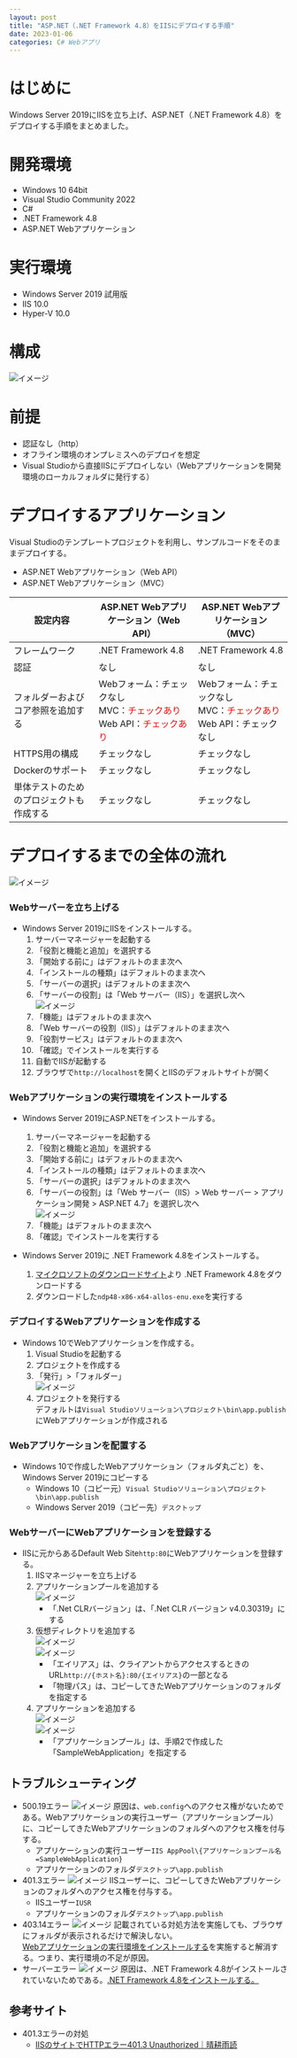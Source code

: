 ```yaml
---
layout: post
title: "ASP.NET（.NET Framework 4.8）をIISにデプロイする手順"
date: 2023-01-06
categories: C# Webアプリ
---
```

# はじめに
Windows Server 2019にIISを立ち上げ、ASP.NET（.NET Framework 4.8）をデプロイする手順をまとめました。

# 開発環境
+ Windows 10 64bit
+ Visual Studio Community 2022
+ C#
+ .NET Framework 4.8
+ ASP.NET Webアプリケーション

# 実行環境
+ Windows Server 2019 試用版
+ IIS 10.0
+ Hyper-V 10.0

# 構成
![イメージ](/blog/assets/img/デプロイ構成図.png)

# 前提
+ 認証なし（http）
+ オフライン環境のオンプレミスへのデプロイを想定
+ Visual Studioから直接IISにデプロイしない（Webアプリケーションを開発環境のローカルフォルダに発行する）

# デプロイするアプリケーション
Visual Studioのテンプレートプロジェクトを利用し、サンプルコードをそのままデプロイする。
+ ASP.NET Webアプリケーション（Web API）
+ ASP.NET Webアプリケーション（MVC）

| 設定内容 | ASP.NET Webアプリケーション（Web API） | ASP.NET Webアプリケーション（MVC） |
| --- | --- | --- |
| フレームワーク | .NET Framework 4.8 | .NET Framework 4.8 |
| 認証 | なし | なし |
| フォルダーおよびコア参照を追加する | Webフォーム：チェックなし<br>MVC：<span style="color: red">チェックあり</span><br>Web API：<span style="color: red">チェックあり</span><br> | Webフォーム：チェックなし<br>MVC：<span style="color: red">チェックあり</span><br>Web API：チェックなし<br> |
| HTTPS用の構成 | チェックなし | チェックなし |
| Dockerのサポート | チェックなし | チェックなし |
| 単体テストのためのプロジェクトも作成する | チェックなし | チェックなし |

# デプロイするまでの全体の流れ
![イメージ](/blog/assets/img/デプロイするまでの全体の流れ.png)

### Webサーバーを立ち上げる
+ Windows Server 2019にIISをインストールする。
  1. サーバーマネージャーを起動する
  1. 「役割と機能と追加」を選択する
  1. 「開始する前に」はデフォルトのまま次へ
  1. 「インストールの種類」はデフォルトのまま次へ
  1. 「サーバーの選択」はデフォルトのまま次へ
  1. 「サーバーの役割」は「Web サーバー（IIS）」を選択し次へ
    <br>![イメージ](/blog/assets/img/Webサーバー.png)
  1. 「機能」はデフォルトのまま次へ
  1. 「Web サーバーの役割（IIS）」はデフォルトのまま次へ
  1. 「役割サービス」はデフォルトのまま次へ
  1. 「確認」でインストールを実行する
  1. 自動でIISが起動する
  1. ブラウザで`http://localhost`を開くとIISのデフォルトサイトが開く

### Webアプリケーションの実行環境をインストールする
+ Windows Server 2019にASP.NETをインストールする。
  1. サーバーマネージャーを起動する
  1. 「役割と機能と追加」を選択する
  1. 「開始する前に」はデフォルトのまま次へ
  1. 「インストールの種類」はデフォルトのまま次へ
  1. 「サーバーの選択」はデフォルトのまま次へ
  1. 「サーバーの役割」は「Web サーバー（IIS）> Web サーバー > アプリケーション開発 > ASP.NET 4.7」を選択し次へ
      <br>![イメージ](/blog/assets/img/ASPNET4.7のインストール.png)
  1. 「機能」はデフォルトのまま次へ
  1. 「確認」でインストールを実行する

+ Windows Server 2019に .NET Framework 4.8をインストールする。
  1. [マイクロソフトのダウンロードサイト](https://go.microsoft.com/fwlink/?linkid=2088631)より .NET Framework 4.8をダウンロードする
  1. ダウンロードした`ndp48-x86-x64-allos-enu.exe`を実行する

### デプロイするWebアプリケーションを作成する
+ Windows 10でWebアプリケーションを作成する。
  1. Visual Studioを起動する
  1. プロジェクトを作成する
  1. 「発行」>「フォルダー」
    <br>![イメージ](/blog/assets/img/プロジェクト発行.png)
  1. プロジェクトを発行する
    <br>デフォルトは`Visual Studioソリューション\プロジェクト\bin\app.publish`にWebアプリケーションが作成される

### Webアプリケーションを配置する
+ Windows 10で作成したWebアプリケーション（フォルダ丸ごと）を、Windows Server 2019にコピーする
  + Windows 10（コピー元）`Visual Studioソリューション\プロジェクト\bin\app.publish`
  + Windows Server 2019（コピー先）`デスクトップ`

### WebサーバーにWebアプリケーションを登録する
+ IISに元からあるDefault Web Site`http:80`にWebアプリケーションを登録する。
  1. IISマネージャーを立ち上げる
  1. アプリケーションプールを追加する
    <br>![イメージ](/blog/assets/img/アプリケーションプールの追加_asp_net.png)
     + 「.Net CLRバージョン」は、「.Net CLR バージョン v4.0.30319」にする
  1. 仮想ディレクトリを追加する
    <br>![イメージ](/blog/assets/img/仮想ディレクトリの追加.png)
    <br>![イメージ](/blog/assets/img/仮想ディレクトリの設定_asp_net.png)
     + 「エイリアス」は、クライアントからアクセスするときのURL`http://{ホスト名}:80/{エイリアス}`の一部となる
     + 「物理パス」は、コピーしてきたWebアプリケーションのフォルダを指定する
  1. アプリケーションを追加する
    <br>![イメージ](/blog/assets/img/アプリケーションへの変換.png)
    <br>![イメージ](/blog/assets/img/アプリケーションの追加_asp_net.png)
     + 「アプリケーションプール」は、手順2で作成した「SampleWebApplication」を指定する

## トラブルシューティング
+ 500.19エラー
![イメージ](/blog/assets/img/トラブルシューティング_HTTPエラー500.19_asp_net.png)
原因は、`web.config`へのアクセス権がないためである。Webアプリケーションの実行ユーザー（アプリケーションプール）に、コピーしてきたWebアプリケーションのフォルダへのアクセス権を付与する。
  + アプリケーションの実行ユーザー`IIS AppPool\{アプリケーションプール名=SampleWebApplication}`
  + アプリケーションのフォルダ`デスクトップ\app.publish`
+ 401.3エラー
![イメージ](/blog/assets/img/トラブルシューティング_HTTPエラー401.3.png)
IISユーザーに、コピーしてきたWebアプリケーションのフォルダへのアクセス権を付与する。
  + IISユーザー`IUSR`
  + アプリケーションのフォルダ`デスクトップ\app.publish`
+ 403.14エラー
![イメージ](/blog/assets/img/トラブルシューティング_HTTPエラー403.14.png) 
記載されている対処方法を実施しても、ブラウザにフォルダが表示されるだけで解決しない。<br>[Webアプリケーションの実行環境をインストールする](#Webアプリケーションの実行環境をインストールする)を実施すると解消する。つまり、実行環境の不足が原因。
+ サーバーエラー
![イメージ](/blog/assets/img/トラブルシューティング_サーバーエラー.png)
原因は、.NET Framework 4.8がインストールされていないためである。[.NET Framework 4.8をインストールする。](#webアプリケーションの実行環境をインストールする)

## 参考サイト
+ 401.3エラーの対処
  + [IISのサイトでHTTPエラー401.3 Unauthorized｜晴耕雨読](https://tex2e.github.io/blog/windows/iis-401-3-unauthorized) 

